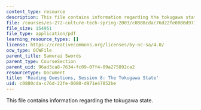 ```yaml
---
content_type: resource
description: This file contains information regarding the tokugawa state.
file: /courses/es-272-culture-tech-spring-2003/c0880cdac76d22fe0080d971e47852be_MITES_272S03_q08.pdf
file_size: 154951
file_type: application/pdf
learning_resource_types: []
license: https://creativecommons.org/licenses/by-nc-sa/4.0/
ocw_type: OCWFile
parent_title: Samurai Swords
parent_type: CourseSection
parent_uid: 96ad3ca8-7634-fc09-07f4-09a275892ca2
resourcetype: Document
title: 'Reading Questions, Session 8: The Tokugawa State'
uid: c0880cda-c76d-22fe-0080-d971e47852be
---
```

This file contains information regarding the tokugawa state.